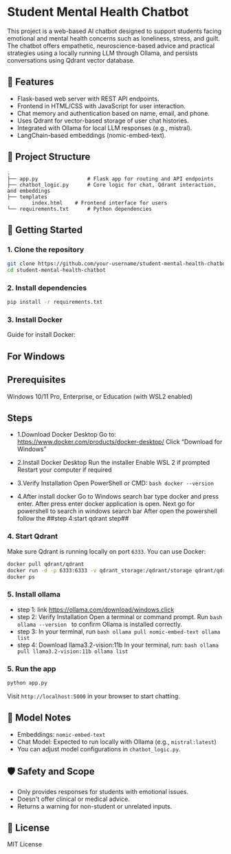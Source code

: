 # Student Mental Health Chatbot

This project is a web-based AI chatbot designed to support students facing emotional and mental health concerns such as loneliness, stress, and guilt. The chatbot offers empathetic, neuroscience-based advice and practical strategies using a locally running LLM through Ollama, and persists conversations using Qdrant vector database.

## 🔧 Features

- Flask-based web server with REST API endpoints.
- Frontend in HTML/CSS with JavaScript for user interaction.
- Chat memory and authentication based on name, email, and phone.
- Uses Qdrant for vector-based storage of user chat histories.
- Integrated with Ollama for local LLM responses (e.g., mistral).
- LangChain-based embeddings (nomic-embed-text).

## 📁 Project Structure

```
.
├── app.py                # Flask app for routing and API endpoints
├── chatbot_logic.py      # Core logic for chat, Qdrant interaction, and embeddings
├── templates      
        index.html    # Frontend interface for users
└── requirements.txt      # Python dependencies
```

## 🚀 Getting Started

### 1. Clone the repository

```bash
git clone https://github.com/your-username/student-mental-health-chatbot.git
cd student-mental-health-chatbot
```

### 2. Install dependencies

```bash
pip install -r requirements.txt
```
### 3. Install Docker

Guide for install Docker:

## For Windows 
## Prerequisites 
Windows 10/11 Pro, Enterprise, or Education (with WSL2 enabled)

## Steps

- 1.Download Docker Desktop
  Go to: https://www.docker.com/products/docker-desktop/
  Click “Download for Windows”
  
- 2.Install Docker Desktop
  Run the installer
  Enable WSL 2 if prompted
  Restart your computer if required
  
- 3.Verify Installation
        Open PowerShell or CMD:
        ```bash
        docker --version
        ```
- 4.After install docker
  Go to Windows search bar type docker and press enter.
  After press enter docker application is open.
  Next go for powershell to search in windows search bar
  After open the powershell follow the ##step 4:start qdrant step##

### 4. Start Qdrant

Make sure Qdrant is running locally on port `6333`. You can use Docker:

```bash
docker pull qdrant/qdrant
docker run -d -p 6333:6333 -v qdrant_storage:/qdrant/storage qdrant/qdrant
docker ps
```
### 5. Install ollama

- step 1: link https://ollama.com/download/windows.click
- step 2: Verify Installation
  Open a terminal or command prompt.
  Run 
        ```bash
        ollama --version
        ```
  to confirm Ollama is installed correctly.
- step 3: In your terminal, run
        ```bash
        ollama pull nomic-embed-text
        ollama list
        ```
- step 4: Download llama3.2-vision:11b
  In your terminal, run:
        ```bash
        ollama pull llama3.2-vision:11b
        ollama list
        ```
  
### 5. Run the app

```bash
python app.py
```

Visit `http://localhost:5000` in your browser to start chatting.

## 🧠 Model Notes

- Embeddings: `nomic-embed-text`
- Chat Model: Expected to run locally with Ollama (e.g., `mistral:latest`)
- You can adjust model configurations in `chatbot_logic.py`.

## 🛡️ Safety and Scope

- Only provides responses for students with emotional issues.
- Doesn't offer clinical or medical advice.
- Returns a warning for non-student or unrelated inputs.

## 📜 License

MIT License
